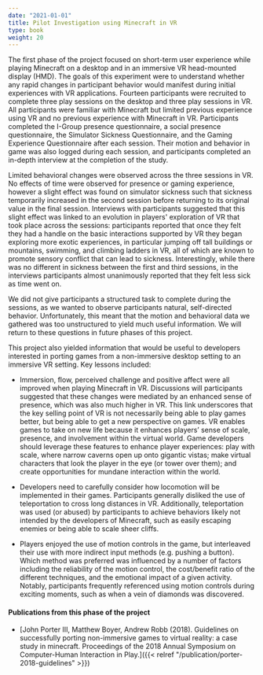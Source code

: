 ```yaml
---
date: "2021-01-01"
title: Pilot Investigation using Minecraft in VR
type: book
weight: 20
---
```


The first phase of the project focused on short-term user experience while playing Minecraft on a desktop and in an immersive VR head-mounted display (HMD). The goals of this experiment were to understand whether any rapid changes in participant behavior would manifest during initial experiences with VR applications. Fourteen participants were recruited to complete three play sessions on the desktop and three play sessions in VR. All participants were familiar with Minecraft but limited previous experience using VR and no previous experience with Minecraft in VR. Participants completed the I-Group presence questionnaire, a social presence questionnaire, the Simulator Sickness Questionnaire, and the Gaming Experience Questionnaire after each session. Their motion and behavior in game was also logged during each session, and participants completed an in-depth interview at the completion of the study.

Limited behavioral changes were observed across the three sessions in VR. No effects of time were observed for presence or gaming experience, however a slight effect was found on simulator sickness such that sickness temporarily increased in the second session before returning to its original value in the final session. Interviews with participants suggested that this slight effect was linked to an evolution in players' exploration of VR that took place across the sessions: participants reported that once they felt they had a handle on the basic interactions supported by VR they began exploring more exotic experiences, in particular jumping off tall buildings or mountains, swimming, and climbing ladders in VR, all of which are known to promote sensory conflict that can lead to sickness. Interestingly, while there was no different in sickness between the first and third sessions, in the interviews participants almost unanimously reported that they felt less sick as time went on.

We did not give participants a structured task to complete during the sessions, as we wanted to observe participants natural, self-directed behavior. Unfortunately, this meant that the motion and behavioral data we gathered was too unstructured to yield much useful information. We will return to these questions in future phases of this project.

This project also yielded information that would be useful to developers interested in porting games from a non-immersive desktop setting to an immersive VR setting. Key lessons included:
* Immersion, flow, perceived challenge and positive affect were all improved when playing Minecraft in VR. Discussions will participants suggested that these changes were mediated by an enhanced sense of presence, which was also much higher in VR. This link underscores that the key selling point of VR is not necessarily being able to play games better, but being able to get a new perspective on games. VR enables games to take on new life because it enhances players’ sense of scale, presence, and involvement within the virtual world. Game developers should leverage these features to enhance player experiences: play with scale, where narrow caverns open up onto gigantic vistas; make virtual characters that look the player in the eye (or tower over them); and create opportunities for mundane interaction within the world.

* Developers need to carefully consider how locomotion will be implemented in their games. Participants generally disliked the use of teleportation to cross long distances in VR. Additionally, teleportation was used (or abused) by participants to achieve behaviors likely not intended by the developers of Minecraft, such as easily escaping enemies or being able to scale sheer cliffs. 

* Players enjoyed the use of motion controls in the game, but interleaved their use with more indirect input methods (e.g. pushing a button). Which method was preferred was influenced by a number of factors including the reliability of the motion control, the cost/benefit ratio of the different techniques, and the emotional impact of a given activity. Notably, participants frequently referenced using motion controls during exciting moments, such as when a vein of diamonds was discovered.


#### Publications from this phase of the project

- [John Porter III, Matthew Boyer, Andrew Robb (2018). Guidelines on successfully porting non-immersive games to virtual reality: a case study in minecraft. Proceedings of the 2018 Annual Symposium on Computer-Human Interaction in Play.]({{< relref "/publication/porter-2018-guidelines" >}})